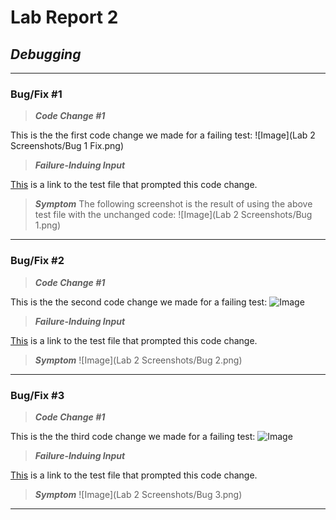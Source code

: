 # Lab Report 2
## *Debugging*
---
### Bug/Fix #1

> ***Code Change #1***

This is the the first code change we made for a failing test:
![Image](Lab 2 Screenshots/Bug 1 Fix.png)

> ***Failure-Induing Input***

[This](https://github.com/amtjitro/markdown-parse/blob/main/test-file2.md) is a link to the test file that prompted this code change.

> ***Symptom***
The following screenshot is the result of using the above test file with the unchanged code:
![Image](Lab 2 Screenshots/Bug 1.png)
---
### Bug/Fix #2

> ***Code Change #1***

This is the the second code change we made for a failing test:
![Image]()

> ***Failure-Induing Input***

[This]() is a link to the test file that prompted this code change.

> ***Symptom***
![Image](Lab 2 Screenshots/Bug 2.png)

---

### Bug/Fix #3

> ***Code Change #1***

This is the the third code change we made for a failing test:
![Image]()

> ***Failure-Induing Input***

[This](https://github.com/amtjitro/markdown-parse/blob/main/test-file4.md?plain=1) is a link to the test file that prompted this code change.

> ***Symptom***
![Image](Lab 2 Screenshots/Bug 3.png)
---